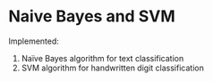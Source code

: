 # Naive Bayes and SVM

Implemented:
1. Naïve Bayes algorithm for text classification
2. SVM algorithm for handwritten digit classification
